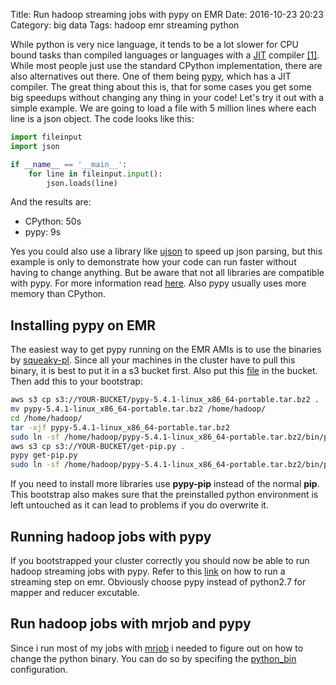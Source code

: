 Title: Run hadoop streaming jobs with pypy on EMR
Date: 2016-10-23 20:23
Category: big data
Tags: hadoop emr streaming python

While python is very nice language, it tends to be a lot slower for CPU bound tasks than compiled languages or languages with a [JIT](https://en.wikipedia.org/wiki/Just-in-time_compilation) compiler [\[1\]](http://benchmarksgame.alioth.debian.org/). While most people just use the standard CPython implementation, there are also alternatives out there. One of them being [pypy](http://pypy.org), which has a JIT compiler. The great thing about this is, that for some cases you get some big speedups without changing any thing in your code! Let's try it out with a simple example. We are going to load a file with 5 million lines where each line is a json object. The code looks like this:

```python
import fileinput
import json

if __name__ == '__main__':
    for line in fileinput.input():
        json.loads(line)
```
And the results are:

  * CPython: 50s
  * pypy: 9s

Yes you could also use a library like [ujson](https://pypi.python.org/pypi/ujson) to speed up json parsing, but this example is only to demonstrate how your code can run faster without having to change anything. But be aware that not all libraries are compatible with pypy. For more information read [here](http://pypy.org/compat.html). Also pypy usually uses more memory than CPython.

## Installing pypy on EMR
The easiest way to get pypy running on the EMR AMIs is to use the binaries by [squeaky-pl](https://github.com/squeaky-pl/portable-pypy). Since all your machines in the cluster have to pull this binary, it is best to put it in a s3 bucket first. Also put this [file](https://bootstrap.pypa.io/get-pip.py) in the bucket. Then add this to your bootstrap:

```bash
aws s3 cp s3://YOUR-BUCKET/pypy-5.4.1-linux_x86_64-portable.tar.bz2 .
mv pypy-5.4.1-linux_x86_64-portable.tar.bz2 /home/hadoop/
cd /home/hadoop/
tar -xjf pypy-5.4.1-linux_x86_64-portable.tar.bz2
sudo ln -sf /home/hadoop/pypy-5.4.1-linux_x86_64-portable.tar.bz2/bin/pypy /usr/bin/pypy
aws s3 cp s3://YOUR-BUCKET/get-pip.py .
pypy get-pip.py
sudo ln -sf /home/hadoop/pypy-5.4.1-linux_x86_64-portable.tar.bz2/bin/pypy /usr/bin/pip /usr/bin/pypy-pip
```

If you need to install more libraries use **pypy-pip** instead of the normal **pip**. This bootstrap also makes sure that the preinstalled python environment is left untouched as it can lead to problems if you do overwrite it.

## Running hadoop jobs with pypy
If you bootstrapped your cluster correctly you should now be able to run hadoop streaming jobs with pypy. Refer to this [link](http://docs.aws.amazon.com/ElasticMapReduce/latest/DeveloperGuide/CLI_CreateStreaming.html) on how to run a streaming step on emr. Obviously choose pypy instead of python2.7 for mapper and reducer excutable.

## Run hadoop jobs with mrjob and pypy
Since i run most of my jobs with [mrjob](http://pythonhosted.org/mrjob/) i needed to figure out on how to change the python binary. You can do so by specifing the [python_bin](https://pythonhosted.org/mrjob/guides/configs-all-runners.html#option-python_bin) configuration.
